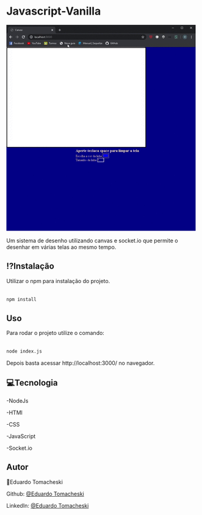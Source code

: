 # Javascript-Vanilla
![](exemple_gif.gif)
  

Um sistema de desenho utilizando canvas e socket.io que permite o desenhar em várias telas ao mesmo tempo. 

  

## ⁉️Instalação 

  

Utilizar o npm para instalação do projeto. 

```bash 

npm install 

``` 

  

## Uso 

  

Para rodar o projeto utilize o comando: 

```bash 

node index.js 

``` 

Depois basta acessar http://localhost:3000/ no navegador.

  

## 💻Tecnologia

  

-NodeJs 

-HTMl

-CSS

-JavaScript

-Socket.io


## Autor
👤Eduardo Tomacheski


Github: [@Eduardo Tomacheski](https://github.com/ETomacheski) 


LinkedIn: [@Eduardo Tomacheski](https://www.linkedin.com/in/eduardo-tomacheski-a86b1617a/) 
